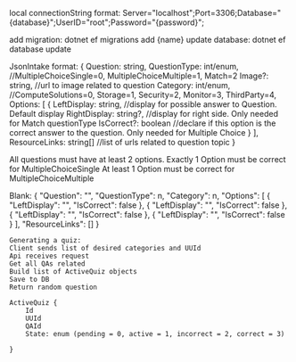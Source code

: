 local connectionString format: Server="localhost";Port=3306;Database="{database}";UserID="root";Password="{password}";

add migration: dotnet ef migrations add {name}
update database: dotnet ef database update


JsonIntake format: {
    Question: string,
    QuestionType: int/enum, //MultipleChoiceSingle=0, MultipleChoiceMultiple=1, Match=2
    Image?: string, //url to image related to question
    Category: int/enum, //ComputeSolutions=0, Storage=1, Security=2, Monitor=3, ThirdParty=4,
    Options: [
        {
            LeftDisplay: string, //display for possible answer to Question. Default display
            RightDisplay: string?, //display for right side. Only needed for Match questionType
            IsCorrect?: boolean //declare if this option is the correct answer to the question. Only needed for Multiple Choice
        }
    ],
    ResourceLinks: string[] //list of urls related to question topic
}

All questions must have at least 2 options.
Exactly 1 Option must be correct for MultipleChoiceSingle
At least 1 Option must be correct for MultipleChoiceMultiple

Blank:
{
        "Question": "",
        "QuestionType": n,
        "Category": n,
        "Options": [
            {
                "LeftDisplay": "",
                "IsCorrect": false
            },
            {
                "LeftDisplay": "",
                "IsCorrect": false
            },
            {
                "LeftDisplay": "",
                "IsCorrect": false
            },
            {
                "LeftDisplay": "",
                "IsCorrect": false
            }
        ],
        "ResourceLinks": []
    }










    Generating a quiz:
    Client sends list of desired categories and UUId
    Api receives request
    Get all QAs related
    Build list of ActiveQuiz objects 
    Save to DB
    Return random question

    ActiveQuiz {
        Id
        UUId
        QAId
        State: enum (pending = 0, active = 1, incorrect = 2, correct = 3)
        
    }